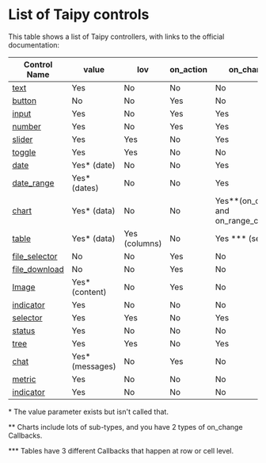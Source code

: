 # List of Taipy controls

This table shows a list of Taipy controllers, with links to the official documentation:

| Control Name                                                                                         | value          | lov           | on_action | on_change                                 |
| ---------------------------------------------------------------------------------------------------- | -------------- | ------------- | --------- | ----------------------------------------- |
| [text](https://docs.taipy.io/en/release-4.1/refmans/gui/viselements/generic/text/)                   | Yes            | No            | No        | No                                        |
| [button](https://docs.taipy.io/en/release-4.1/refmans/gui/viselements/generic/button/)               | No             | No            | Yes       | No                                        |
| [input](https://docs.taipy.io/en/release-4.1/refmans/gui/viselements/generic/input/)                 | Yes            | No            | Yes       | Yes                                       |
| [number](https://docs.taipy.io/en/release-4.1/refmans/gui/viselements/generic/number/)               | Yes            | No            | Yes       | Yes                                       |
| [slider](https://docs.taipy.io/en/release-4.1/refmans/gui/viselements/generic/slider/)               | Yes            | Yes           | No        | Yes                                       |
| [toggle](https://docs.taipy.io/en/release-4.1/refmans/gui/viselements/generic/toggle/)               | Yes            | Yes           | No        | No                                        |
| [date](https://docs.taipy.io/en/release-4.1/refmans/gui/viselements/generic/date/)                   | Yes* (date)    | No            | No        | Yes                                       |
| [date_range](https://docs.taipy.io/en/release-4.1/refmans/gui/viselements/generic/date_range/)       | Yes* (dates)   | No            | No        | Yes                                       |
| [chart](https://docs.taipy.io/en/release-4.1/refmans/gui/viselements/generic/chart/)                 | Yes* (data)    | No            | No        | Yes**(on_change  <br>and on_range_change) |
| [table](https://docs.taipy.io/en/release-4.1/refmans/gui/viselements/generic/table/)                 | Yes* (data)    | Yes (columns) | No        | Yes *** (several)                         |
| [file_selector](https://docs.taipy.io/en/release-4.1/refmans/gui/viselements/generic/file_selector/) | No             | No            | Yes       | No                                        |
| [file_download](https://docs.taipy.io/en/release-4.1/refmans/gui/viselements/generic/file_download/) | No             | No            | Yes       | No                                        |
| [Image](https://docs.taipy.io/en/release-4.1/refmans/gui/viselements/generic/image/)                 | Yes* (content) | No            | Yes       | No                                        |
| [indicator](https://docs.taipy.io/en/release-4.1/refmans/gui/viselements/generic/indicator/)         | Yes            | No            | No        | No                                        |
| [selector](https://docs.taipy.io/en/release-4.1/refmans/gui/viselements/generic/selector/)           | Yes            | Yes           | No        | Yes                                       |
| [status](https://docs.taipy.io/en/release-4.1/refmans/gui/viselements/generic/status/)               | Yes            | No            | No        | No                                        |
| [tree](https://docs.taipy.io/en/release-4.1/refmans/gui/viselements/generic/tree/)                   | Yes            | Yes           | No        | Yes                                       |
| [chat](https://docs.taipy.io/en/release-4.1/refmans/gui/viselements/generic/chat/)                   | Yes*(messages) | No            | Yes       | No                                        |
| [metric](https://docs.taipy.io/en/release-4.1/refmans/gui/viselements/generic/metric/)               | Yes            | No            | No        | No                                        |
| [indicator](https://docs.taipy.io/en/release-4.1/refmans/gui/viselements/generic/metric/)            | Yes            | No            | No        | No                                        |

\* The value parameter exists but isn't called that. 

** Charts include lots of sub-types, and you have 2 types of on_change Callbacks.

*** Tables have 3 different Callbacks that happen at row or cell level.
